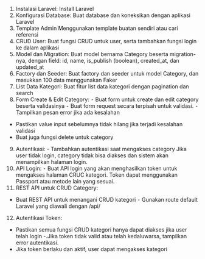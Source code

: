 1. Instalasi Laravel: Install Laravel
2. Konfigurasi Database: Buat database dan koneksikan dengan aplikasi Laravel
3. Template Admin Menggunakan template buatan sendiri atau cari referensi 
4. CRUD User: Buat fungsi CRUD untuk user, serta tambahkan fungsi login ke dalam aplikasi
5. Model dan Migration: Buat model bernama Category beserta migration-nya, dengan field: id, name, is_publish (boolean), created_at, dan updated_at
6. Factory dan Seeder: Buat factory dan seeder untuk model Category, dan masukkan 100 data menggunakan Faker
7. List Data Kategori: Buat fitur list data kategori dengan pagination dan search
8. Form Create & Edit Category: 
⁃ Buat form untuk create dan edit category beserta validasinya 
⁃ Buat form request secara terpisah untuk validasi. 
⁃ Tampilkan pesan error jika ada kesalahan 
- Pastikan value input sebelumnya tidak hilang jika terjadi kesalahan validasi 
- Buat juga fungsi delete untuk category

9. Autentikasi: - Tambahkan autentikasi saat mengakses category Jika user tidak login, category tidak bisa diakses dan sistem akan menampilkan halaman login.
10. API Login: ⁃ Buat API login yang akan menghasilkan token untuk mengakses halaman CRUC kategori. Token dapat menggunakan Passport atau metode lain yang sesuai.
11. REST API untuk CRUD Category: 
- Buat REST API untuk menangani CRUD kategori 
⁃ Gunakan route default Laravel yang diawali dengan /api/

12. Autentikasi Token: 
- Pastikan semua fungsi CRUD kategori hanya dapat diakses jika user telah login 
-.Jika token tidak valid atau telah kedaluwarsa, tampilkan error autentikasi.
- Jika token berlaku dan aktif, user dapat mengakses kategori
